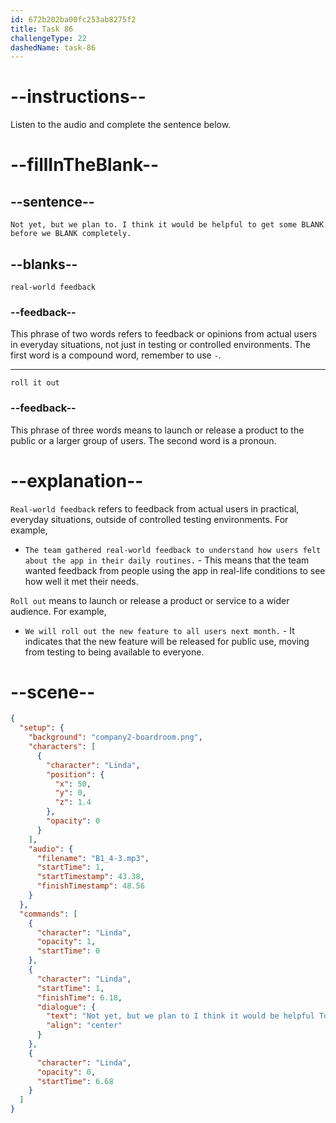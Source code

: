 ```yaml
---
id: 672b202ba00fc253ab8275f2
title: Task 86
challengeType: 22
dashedName: task-86
---
```


<!-- (audio) Linda: Not yet, but we plan to. I think it would be helpful to get some real-world feedback before we roll it out completely. -->

# --instructions--

Listen to the audio and complete the sentence below.

# --fillInTheBlank--

## --sentence--

`Not yet, but we plan to. I think it would be helpful to get some BLANK before we BLANK completely.`

## --blanks--

`real-world feedback`

### --feedback--

This phrase of two words refers to feedback or opinions from actual users in everyday situations, not just in testing or controlled environments. The first word is a compound word, remember to use `-`.

---

`roll it out`

### --feedback--

This phrase of three words means to launch or release a product to the public or a larger group of users. The second word is a pronoun.

# --explanation--

`Real-world feedback` refers to feedback from actual users in practical, everyday situations, outside of controlled testing environments. For example,

- `The team gathered real-world feedback to understand how users felt about the app in their daily routines.` - This means that the team wanted feedback from people using the app in real-life conditions to see how well it met their needs.

`Roll out` means to launch or release a product or service to a wider audience. For example,

- `We will roll out the new feature to all users next month.` - It indicates that the new feature will be released for public use, moving from testing to being available to everyone.

# --scene--

```json
{
  "setup": {
    "background": "company2-boardroom.png",
    "characters": [
      {
        "character": "Linda",
        "position": {
          "x": 50,
          "y": 0,
          "z": 1.4
        },
        "opacity": 0
      }
    ],
    "audio": {
      "filename": "B1_4-3.mp3",
      "startTime": 1,
      "startTimestamp": 43.38,
      "finishTimestamp": 48.56
    }
  },
  "commands": [
    {
      "character": "Linda",
      "opacity": 1,
      "startTime": 0
    },
    {
      "character": "Linda",
      "startTime": 1,
      "finishTime": 6.18,
      "dialogue": {
        "text": "Not yet, but we plan to I think it would be helpful To get some real-world feedback before we roll it out completely",
        "align": "center"
      }
    },
    {
      "character": "Linda",
      "opacity": 0,
      "startTime": 6.68
    }
  ]
}
```

